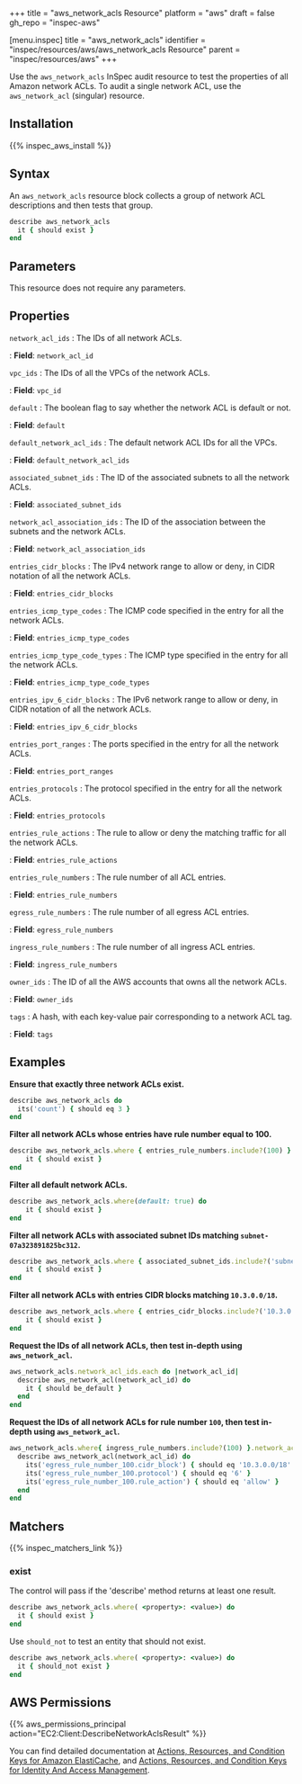 +++
title = "aws_network_acls Resource"
platform = "aws"
draft = false
gh_repo = "inspec-aws"

[menu.inspec]
title = "aws_network_acls"
identifier = "inspec/resources/aws/aws_network_acls Resource"
parent = "inspec/resources/aws"
+++

Use the `aws_network_acls` InSpec audit resource to test the properties of all Amazon network ACLs.
To audit a single network ACL, use the `aws_network_acl` (singular) resource.

## Installation

{{% inspec_aws_install %}}

## Syntax

An `aws_network_acls` resource block collects a group of network ACL descriptions and then tests that group.

```ruby
describe aws_network_acls
  it { should exist }
end
```

## Parameters

This resource does not require any parameters.

## Properties

`network_acl_ids`
: The IDs of all network ACLs.

: **Field**: `network_acl_id`

`vpc_ids`
: The IDs of all the VPCs of the network ACLs.

: **Field**: `vpc_id`

`default`
: The boolean flag to say whether the network ACL is default or not.

: **Field**: `default`

`default_network_acl_ids`
: The default network ACL IDs for all the VPCs.

: **Field**: `default_network_acl_ids`

`associated_subnet_ids`
: The ID of the associated subnets to all the network ACLs.

: **Field**: `associated_subnet_ids`

`network_acl_association_ids`
: The ID of the association between the subnets and the network ACLs.

: **Field**: `network_acl_association_ids`

`entries_cidr_blocks`
: The IPv4 network range to allow or deny, in CIDR notation of all the network ACLs.

: **Field**: `entries_cidr_blocks`

`entries_icmp_type_codes`
: The ICMP code specified in the entry for all the network ACLs.

: **Field**: `entries_icmp_type_codes`

`entries_icmp_type_code_types`
: The ICMP type specified in the entry for all the network ACLs.

: **Field**: `entries_icmp_type_code_types`

`entries_ipv_6_cidr_blocks`
: The IPv6 network range to allow or deny, in CIDR notation of all the network ACLs.

: **Field**: `entries_ipv_6_cidr_blocks`

`entries_port_ranges`
: The ports specified in the entry for all the network ACLs.

: **Field**: `entries_port_ranges`

`entries_protocols`
: The protocol specified in the entry for all the network ACLs.

: **Field**: `entries_protocols`

`entries_rule_actions`
: The rule to allow or deny the matching traffic for all the network ACLs.

: **Field**: `entries_rule_actions`

`entries_rule_numbers`
: The rule number of all ACL entries.

: **Field**: `entries_rule_numbers`

`egress_rule_numbers`
: The rule number of all egress ACL entries.

: **Field**: `egress_rule_numbers`

`ingress_rule_numbers`
: The rule number of all ingress ACL entries.

: **Field**: `ingress_rule_numbers`

`owner_ids`
: The ID of all the AWS accounts that owns all the network ACLs.

: **Field**: `owner_ids`

`tags`
: A hash, with each key-value pair corresponding to a network ACL tag.

: **Field**: `tags`

## Examples

**Ensure that exactly three network ACLs exist.**

```ruby
describe aws_network_acls do
  its('count') { should eq 3 }
end
```

**Filter all network ACLs whose entries have rule number equal to 100.**

```ruby
describe aws_network_acls.where { entries_rule_numbers.include?(100) } do
    it { should exist }
end
```

**Filter all default network ACLs.**

```ruby
describe aws_network_acls.where(default: true) do
    it { should exist }
end
```

**Filter all network ACLs with associated subnet IDs matching `subnet-07a323891825bc312`.**

```ruby
describe aws_network_acls.where { associated_subnet_ids.include?('subnet-07a323891825bc312') } do
    it { should exist }
end
```

**Filter all network ACLs with entries CIDR blocks matching `10.3.0.0/18`.**

```ruby
describe aws_network_acls.where { entries_cidr_blocks.include?('10.3.0.0/18') } do
    it { should exist }
end
```

**Request the IDs of all network ACLs, then test in-depth using `aws_network_acl`.**

```ruby
aws_network_acls.network_acl_ids.each do |network_acl_id|
  describe aws_network_acl(network_acl_id) do
    it { should be_default }
  end
end
```

**Request the IDs of all network ACLs for rule number `100`, then test in-depth using `aws_network_acl`.**

```ruby
aws_network_acls.where{ ingress_rule_numbers.include?(100) }.network_acl_ids.each do |network_acl_id|
  describe aws_network_acl(network_acl_id) do
    its('egress_rule_number_100.cidr_block') { should eq '10.3.0.0/18' }
    its('egress_rule_number_100.protocol') { should eq '6' }
    its('egress_rule_number_100.rule_action') { should eq 'allow' }
  end
end
```

## Matchers

{{% inspec_matchers_link %}}

### exist

The control will pass if the 'describe' method returns at least one result.

```ruby
describe aws_network_acls.where( <property>: <value>) do
  it { should exist }
end
```

Use `should_not` to test an entity that should not exist.

```ruby
describe aws_network_acls.where( <property>: <value>) do
  it { should_not exist }
end
```

## AWS Permissions

{{% aws_permissions_principal action="EC2:Client:DescribeNetworkAclsResult" %}}

You can find detailed documentation at [Actions, Resources, and Condition Keys for Amazon ElastiCache](https://docs.aws.amazon.com/vpc/latest/userguide/vpc-policy-examples.html), and [Actions, Resources, and Condition Keys for Identity And Access Management](https://docs.aws.amazon.com/IAM/latest/UserGuide/list_identityandaccessmanagement.html).
